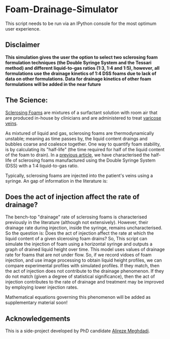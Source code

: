 # Foam-Drainage-Simulator
This script needs to be run via an IPython console for the most optimum user experience.

## Disclaimer
**This simulation gives the user the option to select two sclerosing foam formulation techniques (the Double Syringe System and the Tessari method) and different liquid-to-gas ratios (1:3, 1:4 and 1:5), however, all formulations use the drainage kinetics of 1:4 DSS foams due to lack of data on other formulations. Data for drainage kinetics of other foam formulations will be added in the near future**

## The Science:
[Sclerosing Foams](https://www.riaendovascular.com/services/foam-sclerotherapy/) are mixtures of a surfactant solution with room air that are produced in-house by clinicians and are administered to treat [varicose veins](https://en.wikipedia.org/wiki/Varicose_veins).

As mixtured of liquid and gas, sclerosing foams are thermodynamically unstable; meaning as time passes by, the liquid content draings and bubbles coarse and coalesce together. One way to quantify foam stability, is by calculating its "half-life" (the time required for half of the liquid content of the foam to drain). In a [previous article](https://journals.sagepub.com/doi/full/10.1177/0268355515589063#_i15), we have characterised the half-life of sclerosing foams manufactured using the Double Syringe System (DSS) with a 1:4 liquid-to-gas ratio. 

Typically, sclerosing foams are injected into the patient's veins using a syringe. An gap of information in the literature is:
  
## Does the act of injection affect the rate of drainage?

The bench-top "drainage" rate of sclerosing foams is characterised previously in the literature (although not extensively). However, their drainage rate during injection, inside the syringe, remains uncharacterised. So the question is: Does the act of injection affect the rate at which the liquid content of a given slcerosing foam drains? So, This script can simulate the injection of foam using a horizontal syringe and outputs a graph of drained liquid height over time. This model uses values of drainage rate for foams that are not under flow. So, if we record vidoes of foam injection, and use image processing to obtain liquid height profiles, we can compare experimental profiles with simulated profiles. If they match, then the act of injection does not contribute to the drainage phenomenon. If they do not match (given a degree of statistical significance), then the act of injection contributes to the rate of drainage and treatment may be improved by employing lower injection rates.

Mathematical equations governing this phenomenon will be added as supplementary material soon!

## Acknowledgements
This is a side-project developed by PhD candidate [Alireze Meghdadi](https://www.linkedin.com/in/alirezameghdadi/).
